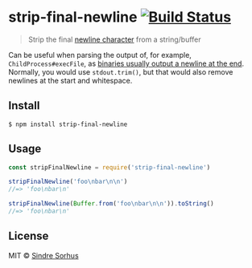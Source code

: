 # strip-final-newline [![Build Status](https://travis-ci.com/sindresorhus/strip-final-newline.svg?branch=master)](https://travis-ci.com/sindresorhus/strip-final-newline)

> Strip the final [newline character](https://en.wikipedia.org/wiki/Newline) from a string/buffer

Can be useful when parsing the output of, for example, `ChildProcess#execFile`, as [binaries usually output a newline at the end](https://stackoverflow.com/questions/729692/why-should-text-files-end-with-a-newline). Normally, you would use `stdout.trim()`, but that would also remove newlines at the start and whitespace.

## Install

```
$ npm install strip-final-newline
```

## Usage

```js
const stripFinalNewline = require('strip-final-newline')

stripFinalNewline('foo\nbar\n\n')
//=> 'foo\nbar\n'

stripFinalNewline(Buffer.from('foo\nbar\n\n')).toString()
//=> 'foo\nbar\n'
```

## License

MIT © [Sindre Sorhus](https://sindresorhus.com)
